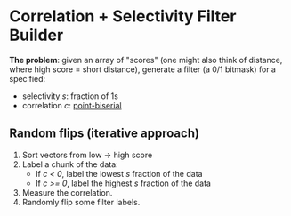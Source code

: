 # Correlation + Selectivity Filter Builder

**The problem**: given an array of "scores" (one might also think of distance, where high score = short distance), generate a filter (a 0/1 bitmask) for a specified:

- selectivity _s_: fraction of 1s
- correlation _c_: [point-biserial](https://en.wikipedia.org/wiki/Point-biserial_correlation_coefficient)

## Random flips (iterative approach)

1. Sort vectors from low -> high score
2. Label a chunk of the data:
   - If _c < 0_, label the lowest _s_ fraction of the data
   - If _c >= 0_, label the highest _s_ fraction of the data
3. Measure the correlation.
4. Randomly flip some filter labels.
